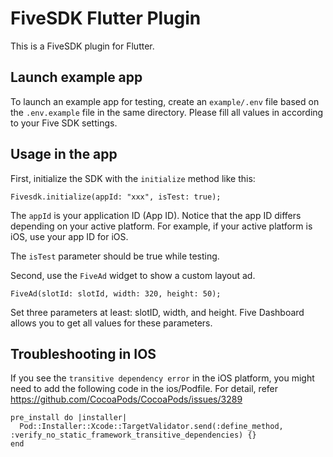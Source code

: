 # FiveSDK Flutter Plugin

This is a FiveSDK plugin for Flutter.

## Launch example app

To launch an example app for testing, create an `example/.env` file based on the `.env.example` file in the same directory. Please fill all values in according to your Five SDK settings.

## Usage in the app

First, initialize the SDK with the `initialize` method like this:

```
Fivesdk.initialize(appId: "xxx", isTest: true);
```

The `appId` is your application ID (App ID). Notice that the app ID differs depending on your active platform. For example, if your active platform is iOS, use your app ID for iOS. 

The `isTest` parameter should be true while testing.

Second, use the `FiveAd` widget to show a custom layout ad.

```
FiveAd(slotId: slotId, width: 320, height: 50);
```

Set three parameters at least: slotID, width, and height. Five Dashboard allows you to get all values for these parameters.

## Troubleshooting in IOS

If you see the `transitive dependency error` in the iOS platform, you might need to add the following code in the ios/Podfile. For detail, refer https://github.com/CocoaPods/CocoaPods/issues/3289 

```
pre_install do |installer|
  Pod::Installer::Xcode::TargetValidator.send(:define_method, :verify_no_static_framework_transitive_dependencies) {}
end
```